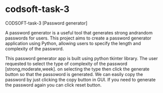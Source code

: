# codsoft-task-3
CODSOFT-task-3  [Password generator]

A password generator is a useful tool that generates strong andrandom passwords for users. This project aims to create a password generator application using Python, allowing users to specify the length and complexity of the password.

This password generator app is built using python tkinter library. The user requested to select the type of complexity of the password [strong,moderate,week]. on selecting the type then click the generate button so that the passoword is generated. We can easily copy the password by just clicking the copy button in GUI. If you need to generate the password again you can click reset button.
